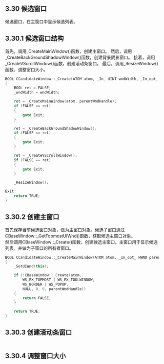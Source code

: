 ## 3.30 候选窗口

候选窗口，在主窗口中显示候选列表。

## 3.30.1 候选窗口结构

首先，调用_CreateMainWindow()函数，创建主窗口。
然后，调用_CreateBackGroundShadowWindow()函数，创建背景阴影窗口。
接着，调用_CreateVScrollWindow()函数，创建滚动条窗口。
最后，调用_ResizeWindow()函数，调整窗口大小。

```C++
BOOL CCandidateWindow::_Create(ATOM atom, _In_ UINT wndWidth, _In_opt_ HWND parentWndHandle)
{
    BOOL ret = FALSE;
    _wndWidth = wndWidth;

    ret = _CreateMainWindow(atom, parentWndHandle);
    if (FALSE == ret)
    {
        goto Exit;
    }

    ret = _CreateBackGroundShadowWindow();
    if (FALSE == ret)
    {
        goto Exit;
    }

    ret = _CreateVScrollWindow();
    if (FALSE == ret)
    {
        goto Exit;
    }

    _ResizeWindow();

Exit:
    return TRUE;
}
```

## 3.30.2 创建主窗口

首先保存当前候选窗口对象，做为主窗口对象。候选子窗口通过CBaseWindow::_GetTopmostUIWnd()函数，获取候选主窗口对象。<br>
然后调用CBaseWindow::_Create()函数，创建候选主窗口。主窗口用于显示候选列表，并做为子窗口的所有者窗口。

```C++
BOOL CCandidateWindow::_CreateMainWindow(ATOM atom, _In_opt_ HWND parentWndHandle)
{
    _SetUIWnd(this);

    if (!CBaseWindow::_Create(atom,
        WS_EX_TOPMOST | WS_EX_TOOLWINDOW,
        WS_BORDER | WS_POPUP,
        NULL, 0, 0, parentWndHandle))
    {
        return FALSE;
    }

    return TRUE;
}
```

## 3.30.3 创建滚动条窗口

```C++

```

## 3.30.4 调整窗口大小